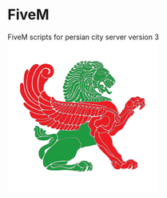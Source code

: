 # FiveM
 FiveM scripts for persian city server version 3
![Alt text](persiancityv3/prc_statusnui/html/persian.png)